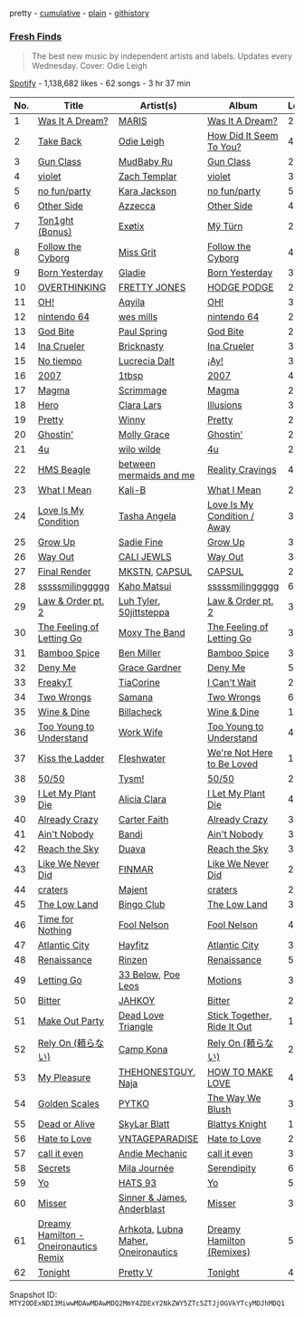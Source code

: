 pretty - [cumulative](/playlists/cumulative/37i9dQZF1DWWjGdmeTyeJ6.md) - [plain](/playlists/plain/37i9dQZF1DWWjGdmeTyeJ6) - [githistory](https://github.githistory.xyz/mackorone/spotify-playlist-archive/blob/main/playlists/plain/37i9dQZF1DWWjGdmeTyeJ6)

### [Fresh Finds](https://open.spotify.com/playlist/37i9dQZF1DWWjGdmeTyeJ6)

> The best new music by independent artists and labels\. Updates every Wednesday\. Cover: Odie Leigh

[Spotify](https://open.spotify.com/user/spotify) - 1,138,682 likes - 62 songs - 3 hr 37 min

| No. | Title | Artist(s) | Album | Length |
|---|---|---|---|---|
| 1 | [Was It A Dream?](https://open.spotify.com/track/6guvZdV8yLurQSr90uIavl) | [MARIS](https://open.spotify.com/artist/4s4sHVaj6CRcClZ7SFSKzE) | [Was It A Dream?](https://open.spotify.com/album/1JtOCuaJC96Vf15eB1DsU5) | 2:57 |
| 2 | [Take Back](https://open.spotify.com/track/6mkuQSWIwrS0y9ozfNIEhB) | [Odie Leigh](https://open.spotify.com/artist/7AgbNZPRrvTpWjVbbPoUmU) | [How Did It Seem To You?](https://open.spotify.com/album/7JJ4Iz9RUdXMzaakBCnlwA) | 4:09 |
| 3 | [Gun Class](https://open.spotify.com/track/2DEKpoE5Sy1Pf0bIktnB0k) | [MudBaby Ru](https://open.spotify.com/artist/2ZI9cz1C8So6EWOwTbB1M7) | [Gun Class](https://open.spotify.com/album/0Lgo61nhUfuWO9f8dkKJRp) | 2:53 |
| 4 | [violet](https://open.spotify.com/track/3LNa80ozLYLxSyEW1G2vsw) | [Zach Templar](https://open.spotify.com/artist/5YgOA27qcu8nSl1lp5ektj) | [violet](https://open.spotify.com/album/1gyjRT8c0SAiH58YtFqbVc) | 3:07 |
| 5 | [no fun/party](https://open.spotify.com/track/0nO20EfPxZgFRKkHeCzYOv) | [Kara Jackson](https://open.spotify.com/artist/2lciIw4vq0jQqevXA2TEUl) | [no fun/party](https://open.spotify.com/album/0kPStlyKgoKEhq7WToX2se) | 5:56 |
| 6 | [Other Side](https://open.spotify.com/track/6gLDnzjpM0AwOeh9NmmHE0) | [Azzecca](https://open.spotify.com/artist/2k5DY2QDU3kBi5DX7OQlWj) | [Other Side](https://open.spotify.com/album/58HGBPnIEFhg9y7BbLqmKc) | 4:04 |
| 7 | [Ton1ght \(Bonus\)](https://open.spotify.com/track/1AxglUIgkkLQ0RnMI67e3f) | [Exøtix](https://open.spotify.com/artist/558RX1PVNFmCYmOhveATIb) | [Mÿ Türn](https://open.spotify.com/album/2QqvTgBwhrV3NSI0CvfwfV) | 2:30 |
| 8 | [Follow the Cyborg](https://open.spotify.com/track/1HOWyFATPgYbCBMdKM1A66) | [Miss Grit](https://open.spotify.com/artist/0kUsW40KML1SWGeOAvGtzD) | [Follow the Cyborg](https://open.spotify.com/album/1OQ0lvy9RPGBRJH1i8DJes) | 4:45 |
| 9 | [Born Yesterday](https://open.spotify.com/track/45TCUDE0fwhbP84CcTuYUh) | [Gladie](https://open.spotify.com/artist/7CmAu41S1eT28xXF2ocPE6) | [Born Yesterday](https://open.spotify.com/album/4YB32RDVOQCFIwF18pkmDy) | 3:22 |
| 10 | [OVERTHINKING](https://open.spotify.com/track/3XQyntcqgUxx21v5vxSI8j) | [FRETTY JONES](https://open.spotify.com/artist/5kd6Nw1hLedL1y2pmziigl) | [HODGE PODGE](https://open.spotify.com/album/4dCyWfvqzX4AENTUGCo7Fo) | 2:07 |
| 11 | [OH!](https://open.spotify.com/track/5QjNvFDIXUP5et1Ffa5gMt) | [Aqyila](https://open.spotify.com/artist/4cXLEhsZ1W4T6qBiDYVih4) | [OH!](https://open.spotify.com/album/3znMb5hi0ebhlOkunIcVWl) | 3:04 |
| 12 | [nintendo 64](https://open.spotify.com/track/3ojqUvdhAxighZs7WDi2mx) | [wes mills](https://open.spotify.com/artist/0EuHfcxMPDNkOjGVF4e1KT) | [nintendo 64](https://open.spotify.com/album/0Ler3M1pK387glzodtvbFR) | 2:35 |
| 13 | [God Bite](https://open.spotify.com/track/6PRkr8Z1mwcGShsQvZFGxF) | [Paul Spring](https://open.spotify.com/artist/3nm10RPR7Ts3qPCwhQBUew) | [God Bite](https://open.spotify.com/album/24B0BXWc6ThbbwmdMwefRV) | 2:45 |
| 14 | [Ina Crueler](https://open.spotify.com/track/601p9XbcpwRGFMbkY2HgVY) | [Bricknasty](https://open.spotify.com/artist/3BcbwxzJm5f0yppgo2Vatd) | [Ina Crueler](https://open.spotify.com/album/3YSL3M37LHDYbiU2r0MXxc) | 3:34 |
| 15 | [No tiempo](https://open.spotify.com/track/28rXyBF4c6ziSoiY6QDcZO) | [Lucrecia Dalt](https://open.spotify.com/artist/4LC4vkseYrSEDd6MjZvOO9) | [¡Ay!](https://open.spotify.com/album/6g5Cioj39K7ix89q2xAtsh) | 3:35 |
| 16 | [2007](https://open.spotify.com/track/5Qmy89XJap9wMfEZu3Mwg0) | [1tbsp](https://open.spotify.com/artist/6G01WYFYF91rjG5LtwMhY4) | [2007](https://open.spotify.com/album/2XOGsUkrk5gaMcflEdLq9J) | 4:28 |
| 17 | [Magma](https://open.spotify.com/track/1n9DcN3wx9nSEpCq0snwB3) | [Scrimmage](https://open.spotify.com/artist/6UHfKPCRvV71AwZuCoIYO6) | [Magma](https://open.spotify.com/album/0Ra9Xxb3rfBQjf3qKUvb0Z) | 2:18 |
| 18 | [Hero](https://open.spotify.com/track/7kybn9ZtT9QcN3inJ5Ddz5) | [Clara Lars](https://open.spotify.com/artist/49JmAjGLpf6BkXCvvLC2kY) | [Illusions](https://open.spotify.com/album/3XVB3ikfbBC5clIpjzmfbc) | 3:43 |
| 19 | [Pretty](https://open.spotify.com/track/6WdVWpAVtE7CSKophvVSKa) | [Winny](https://open.spotify.com/artist/6QjsZEGqDMbzKvCdfFN5nz) | [Pretty](https://open.spotify.com/album/0XvhZJjWZiuvE8tTcsyjnB) | 2:31 |
| 20 | [Ghostin'](https://open.spotify.com/track/3yBvfQM9HUVGUPJpMd0N2b) | [Molly Grace](https://open.spotify.com/artist/21rtlXPLkzcyDnYycn4QXH) | [Ghostin'](https://open.spotify.com/album/2kHG0spSENXM1twe1FW6WM) | 2:39 |
| 21 | [4u](https://open.spotify.com/track/1mxFY4BYtVFniY8iOApOSq) | [wilo wilde](https://open.spotify.com/artist/1u8WMRSaZzgqRia2uU5uJc) | [4u](https://open.spotify.com/album/2G8tgCIiwC3rPyYK0bLxKx) | 2:35 |
| 22 | [HMS Beagle](https://open.spotify.com/track/6SujS4hQ3349ucsxkF3Xy4) | [between mermaids and me](https://open.spotify.com/artist/2ogVDxyXdvk7Mz4UI3FUlp) | [Reality Cravings](https://open.spotify.com/album/46O1LcXjcsDXLuaSBDQul8) | 4:04 |
| 23 | [What I Mean](https://open.spotify.com/track/1mCI8PLlOgAIIJ9gSPj84v) | [Kali\-B](https://open.spotify.com/artist/62s7RLFRZJV8CcJWidmQ1j) | [What I Mean](https://open.spotify.com/album/61LjVnSbmGrXoZJz8RRaQY) | 2:49 |
| 24 | [Love Is My Condition](https://open.spotify.com/track/7JMIWkV5UaYvXFjNk0Dw0B) | [Tasha Angela](https://open.spotify.com/artist/55icKM7WkjXWnyfvCTlqbk) | [Love Is My Condition / Away](https://open.spotify.com/album/5Yyqtdm1bLpOij6ISgvG8K) | 3:08 |
| 25 | [Grow Up](https://open.spotify.com/track/24AZWPudcIHC5p12MQXimM) | [Sadie Fine](https://open.spotify.com/artist/2DZXPZaYfPQy9ojosxzJCc) | [Grow Up](https://open.spotify.com/album/3Ymydr1bIqkC6E1sgUEAwg) | 3:05 |
| 26 | [Way Out](https://open.spotify.com/track/7Mne5Z9Xi6olZCkveX8KWn) | [CALI JEWLS](https://open.spotify.com/artist/0iDbrXm29WpIVqxhWaVzlH) | [Way Out](https://open.spotify.com/album/2gJEPcCWkTEUp3jX4HiTX1) | 3:36 |
| 27 | [Final Render](https://open.spotify.com/track/2kkSL3E7r2SfdgTBNaA3qz) | [MKSTN](https://open.spotify.com/artist/43sodApl7acNHbFLOrgZuD), [CAPSUL](https://open.spotify.com/artist/6bKawCX7BxUXTBf05SsIpZ) | [CAPSUL](https://open.spotify.com/album/6ya1ggGwmnwegd0bjjyW0t) | 2:29 |
| 28 | [sssssmilinggggg](https://open.spotify.com/track/6yTewVjFHvPBNyRliPdQOs) | [Kaho Matsui](https://open.spotify.com/artist/2ahVQ3HBZfU8RGxwIgNfnU) | [sssssmilinggggg](https://open.spotify.com/album/2gC9JUs5tlGBgopNouIg7v) | 6:44 |
| 29 | [Law & Order pt\. 2](https://open.spotify.com/track/0EhR86E9VVSzG0LdEer4lF) | [Luh Tyler](https://open.spotify.com/artist/1K15GRZZATsCJyGJ4bYiEz), [50jittsteppa](https://open.spotify.com/artist/66SnTS1LSlpzHDr738sLJf) | [Law & Order pt\. 2](https://open.spotify.com/album/4u1rHyPBNxoyvCG93RKJOM) | 3:59 |
| 30 | [The Feeling of Letting Go](https://open.spotify.com/track/3HG9CPmjjXtuOgq2xY8i2w) | [Moxy The Band](https://open.spotify.com/artist/3dBOwPj9GaClkPMJXIruFP) | [The Feeling of Letting Go](https://open.spotify.com/album/3E878reFrILfVxZifIlTwr) | 3:45 |
| 31 | [Bamboo Spice](https://open.spotify.com/track/0ACp1nQwmJwxQSxO7QxDEu) | [Ben Miller](https://open.spotify.com/artist/5FP6tGL9Y1HspSXjgtzJZd) | [Bamboo Spice](https://open.spotify.com/album/1PjO9mqKKEP5O2yMjmOBvs) | 3:38 |
| 32 | [Deny Me](https://open.spotify.com/track/3PYMrsmgHQfLmXeqeEhY0k) | [Grace Gardner](https://open.spotify.com/artist/3yRBlQnEPNnucMU0lAaxCt) | [Deny Me](https://open.spotify.com/album/4603uGOYACGfWZho5limbs) | 5:07 |
| 33 | [FreakyT](https://open.spotify.com/track/4CCrZzRdeWYrWJ0DoN4XCa) | [TiaCorine](https://open.spotify.com/artist/39i5B6umzWzkfMe12JrMwW) | [I Can't Wait](https://open.spotify.com/album/2aWH1TBFvdbwGXXic7bqE7) | 2:14 |
| 34 | [Two Wrongs](https://open.spotify.com/track/0I25Cp8goVHm01ssG1sxNf) | [Samana](https://open.spotify.com/artist/0gf5phmsYQSLhOvHfgazMz) | [Two Wrongs](https://open.spotify.com/album/795PRQwcC7IVD2arFdKsq2) | 6:09 |
| 35 | [Wine & Dine](https://open.spotify.com/track/5Ew8swOnetMeTxBwGCuK3b) | [Billacheck](https://open.spotify.com/artist/4UfNNfhp5pt4iQcF4TMKMH) | [Wine & Dine](https://open.spotify.com/album/100iZOOJFqSFtUl0qEk14I) | 1:56 |
| 36 | [Too Young to Understand](https://open.spotify.com/track/0KcbL2mfhCb3xAThqKqzES) | [Work Wife](https://open.spotify.com/artist/3uPvy8pktQ5n3mZCZzOew9) | [Too Young to Understand](https://open.spotify.com/album/6rMlQHN2dSzNdikqFjmoz9) | 4:46 |
| 37 | [Kiss the Ladder](https://open.spotify.com/track/41QBT1Al5RQ9u9UIHOuXnj) | [Fleshwater](https://open.spotify.com/artist/6P5ccCJCe8A4s9tDSTNFzF) | [We're Not Here to Be Loved](https://open.spotify.com/album/0hm7PiBu72tRliLqLfiKy1) | 1:17 |
| 38 | [50/50](https://open.spotify.com/track/0MFC096AIvLIY3jGlwsTy6) | [Tysm!](https://open.spotify.com/artist/1F61TARz2vG80nNTu7po72) | [50/50](https://open.spotify.com/album/4IHS8zeMiS1VXultdixrf9) | 2:43 |
| 39 | [I Let My Plant Die](https://open.spotify.com/track/646qEtK5KSUDEmVLmJiLfE) | [Alicia Clara](https://open.spotify.com/artist/2SXUlfCHZornfHnrSMqIPe) | [I Let My Plant Die](https://open.spotify.com/album/1c4s3k9S4QEJRwVkta2JQq) | 4:02 |
| 40 | [Already Crazy](https://open.spotify.com/track/4IoZV0Lbu90FCgIxo2MDM3) | [Carter Faith](https://open.spotify.com/artist/4X5CTYQmx1NNyz9S1IpNko) | [Already Crazy](https://open.spotify.com/album/7sw2yYFMArOmlXs1wHdTo0) | 3:19 |
| 41 | [Ain't Nobody](https://open.spotify.com/track/15ngYkPCkxV2sGRGYsdxBr) | [Bandi](https://open.spotify.com/artist/6zhUd92ObNsir4qCjf85Jj) | [Ain't Nobody](https://open.spotify.com/album/6WrlBFYIHoioGeu6d1Ihnu) | 3:02 |
| 42 | [Reach the Sky](https://open.spotify.com/track/5DOD9DV6jEsNTmddifDv6e) | [Duava](https://open.spotify.com/artist/0F88EwGyoS0Mi3VftQjyEj) | [Reach the Sky](https://open.spotify.com/album/2jlHx2lWOZ046rCqIgBj4N) | 3:36 |
| 43 | [Like We Never Did](https://open.spotify.com/track/6o7HbUO2Ejka4tpK7koKMA) | [FINMAR](https://open.spotify.com/artist/07EtCDnMb2POsxltRSxWge) | [Like We Never Did](https://open.spotify.com/album/0UnwVSTBT2aQOwZTnF5AKk) | 2:48 |
| 44 | [craters](https://open.spotify.com/track/7ANEHQXzCXJ0dXq3Dm63yQ) | [Majent](https://open.spotify.com/artist/6pTVLPzvYW3SvwfyjDxtXX) | [craters](https://open.spotify.com/album/25mNbDYIt9mLxUlfD8xAZi) | 2:39 |
| 45 | [The Low Land](https://open.spotify.com/track/0nIdgq1KgCBfbmnTdRHtJW) | [Bingo Club](https://open.spotify.com/artist/0nLmmtje0AmaVYALhs9kVv) | [The Low Land](https://open.spotify.com/album/2MXf88ooHiY2p3xkTVrLEv) | 3:25 |
| 46 | [Time for Nothing](https://open.spotify.com/track/2UCKre2xWqXSa39KMWosar) | [Fool Nelson](https://open.spotify.com/artist/4OEJiCES7gvbikChFok2Wp) | [Fool Nelson](https://open.spotify.com/album/383x8IswBSSD3l0IRZ96eQ) | 4:30 |
| 47 | [Atlantic City](https://open.spotify.com/track/4mdLxUFC7tL6IJySX7vMJC) | [Hayfitz](https://open.spotify.com/artist/6Ll2krEOObQ8m7QFbmG10y) | [Atlantic City](https://open.spotify.com/album/0BO2ComLtf4YnokUpxJEHn) | 3:33 |
| 48 | [Renaissance](https://open.spotify.com/track/7oUPAECJUeHNDVaQ7tmE6r) | [Rinzen](https://open.spotify.com/artist/0kYFb6blNbeBAHaQqyURgI) | [Renaissance](https://open.spotify.com/album/41niRA6vCMTukxuQrhVHCf) | 5:04 |
| 49 | [Letting Go](https://open.spotify.com/track/7xGvSmXj5IbeZUn69nJKNl) | [33 Below](https://open.spotify.com/artist/4tMIsBBR8M0PsorDf0mNEz), [Poe Leos](https://open.spotify.com/artist/6E4v4lnsSuO5SaQ4FNOWSA) | [Motions](https://open.spotify.com/album/7J3dsYgtL3FJBpvh8kuJpm) | 3:15 |
| 50 | [Bitter](https://open.spotify.com/track/4pBA16KT5vSpGiML9JC6wK) | [JAHKOY](https://open.spotify.com/artist/1c5SlzViAqsaB0kXygfSjh) | [Bitter](https://open.spotify.com/album/76WgHkdWwCDUkfeTABjGYp) | 2:18 |
| 51 | [Make Out Party](https://open.spotify.com/track/5TeKbqrMu3s8QVicjYU6k6) | [Dead Love Triangle](https://open.spotify.com/artist/7wdq8ZKq98DXQDqpQQfUB4) | [Stick Together, Ride It Out](https://open.spotify.com/album/7w52OQ0XPI8KWiFyZpJZEE) | 1:35 |
| 52 | [Rely On \(頼らない\)](https://open.spotify.com/track/2S69l77xUUsxWYiljQaWeP) | [Camp Kona](https://open.spotify.com/artist/5rqWS4xeYZHjwthy8s9tYd) | [Rely On \(頼らない\)](https://open.spotify.com/album/6q8AeL3LB0PPnTKBL4ugHz) | 2:21 |
| 53 | [My Pleasure](https://open.spotify.com/track/6Myc3yPWhYiskfhAOqQG8n) | [THEHONESTGUY](https://open.spotify.com/artist/5Pqfj0BtkBBdvxrAhfOdIt), [Naja](https://open.spotify.com/artist/11oXgFCwu3o6prxhmaRBJ7) | [HOW TO MAKE LOVE](https://open.spotify.com/album/7DmTz8IJFvLvs59Pvr0EPR) | 4:41 |
| 54 | [Golden Scales](https://open.spotify.com/track/5i4YJfQcOPvgrOBT4ZRQQH) | [PYTKO](https://open.spotify.com/artist/2vH1O5Nw59lQVEhX9BeIfr) | [The Way We Blush](https://open.spotify.com/album/00pYQbz9lRoqK80HQKMUeD) | 3:05 |
| 55 | [Dead or Alive](https://open.spotify.com/track/7H2TOm2vytH8ckxKvUgV89) | [SkyLar Blatt](https://open.spotify.com/artist/5B0hUg80AXXuTKryq9mFs1) | [Blattys Knight](https://open.spotify.com/album/4tMFnRXx5IUMD073sevs5i) | 1:52 |
| 56 | [Hate to Love](https://open.spotify.com/track/2wqaNqOdMm9R9NAj1l5hfo) | [VNTAGEPARADISE](https://open.spotify.com/artist/1CNWc002HIjxcExG4sS0i0) | [Hate to Love](https://open.spotify.com/album/119rorrIBcxnqiNdhatqk4) | 2:22 |
| 57 | [call it even](https://open.spotify.com/track/634wvpkWJh7Zn7kTbxnUOs) | [Andie Mechanic](https://open.spotify.com/artist/5bh6gqdDeTJNGo6J0FQATL) | [call it even](https://open.spotify.com/album/1rmbRBsBDO08HQE1H7kwY1) | 3:00 |
| 58 | [Secrets](https://open.spotify.com/track/6y76TyKVZiYstvJwWZFvGD) | [Mila Journée](https://open.spotify.com/artist/3CnCN1QeftBXVbsXWmmNyB) | [Serendipity](https://open.spotify.com/album/6ddinwnruM1OHC70UzZxiQ) | 6:34 |
| 59 | [Yo](https://open.spotify.com/track/021TgnmHRHIo31dfFEh4bE) | [HATS 93](https://open.spotify.com/artist/4BNhOqNRxPhsrRkN32gc7e) | [Yo](https://open.spotify.com/album/3FC5ivFKXuinxxsOrKXkEO) | 5:32 |
| 60 | [Misser](https://open.spotify.com/track/731dIUADAcSxYGVKz09evn) | [Sinner & James](https://open.spotify.com/artist/6qUhtt7sgKShRCw2FiTrX2), [Anderblast](https://open.spotify.com/artist/4IxQ7KFeYjNzc0g7CK2ujp) | [Misser](https://open.spotify.com/album/4M6hUgAWAfD0EE0m4RhSuH) | 3:39 |
| 61 | [Dreamy Hamilton \- Oneironautics Remix](https://open.spotify.com/track/0uVfcsjX9FX0VRU3sn2PyR) | [Arhkota](https://open.spotify.com/artist/0m0rpowRayqXeysAeJvvzZ), [Lubna Maher](https://open.spotify.com/artist/3zCuqsdLxjuhTjxYsrIuvb), [Oneironautics](https://open.spotify.com/artist/6VYV0dDe760s66s9973L1Q) | [Dreamy Hamilton \(Remixes\)](https://open.spotify.com/album/4X40gozRTAuJrosoKxf9M6) | 5:37 |
| 62 | [Tonight](https://open.spotify.com/track/0wc7aPr3iHZ0rDn39MqprU) | [Pretty V](https://open.spotify.com/artist/7bYrSokOzrKQjswYHevxMy) | [Tonight](https://open.spotify.com/album/4sarSF9nd7Qzppw4CuK2Fu) | 4:12 |

Snapshot ID: `MTY2ODExNDI3MiwwMDAwMDAwMDQ2MmY4ZDExY2NkZWY5ZTc5ZTJjOGVkYTcyMDJhMDQ1`
